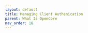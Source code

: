 ```yaml
---
layout: default
title: Managing Client Authenication
parent: What Is OpenCore
nav_order: 16
---
```

